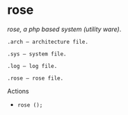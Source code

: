 # rose
_*rose, a php based system (utility ware)*_.

`.arch — architecture file.`

`.sys — system file.`

`.log — log file.`

`.rose — rose file.`

Actions
- `rose ();`
